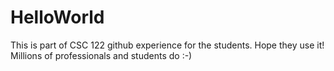# HelloWorld
This is part of CSC 122 github experience for the students.
Hope they use it!  Millions of professionals and students do :-)
